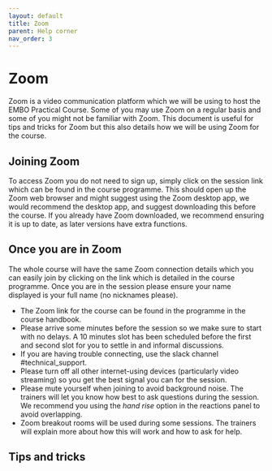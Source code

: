 ```yaml
---
layout: default
title: Zoom
parent: Help corner
nav_order: 3
---
```


# Zoom

Zoom is a video communication platform which we will be using to host the EMBO Practical Course. Some of you may use Zoom on a regular basis and some of you might not be familiar with Zoom. This document is useful for tips and tricks for Zoom but this also details how we will be using Zoom for the course.  

## Joining Zoom

To access Zoom you do not need to sign up, simply click on the session link which can be found in the course programme. This should open up the Zoom web browser and might suggest using the Zoom desktop app, we would recommend the desktop app, and suggest downloading this before the course. If you already have Zoom downloaded, we recommend ensuring it is up to date, as later versions have extra functions.

## Once you are in Zoom

The whole course will have the same Zoom connection details which you can easily join by clicking on the link which is detailed in the course programme. Once you are in the session please ensure your name displayed is your full name (no nicknames please).

- The Zoom link for the course can be found in the programme in the course handbook.
- Please arrive some minutes before the session so we make sure to start with no delays. A 10 minutes slot has been scheduled before the first and second slot for you to settle in and informal discussions.
- If you are having trouble connecting, use the slack channel #technical_support.
- Please turn off all other internet-using devices (particularly video streaming) so you get the best signal you can for the session.
- Please mute yourself when joining to avoid background noise. The trainers will let you know how best to ask questions during the session. We recommend you using the _hand rise_ option in the reactions panel to avoid overlapping.
- Zoom breakout rooms will be used during some sessions. The trainers will explain more about how this will work and how to ask for help.  

## Tips and tricks
